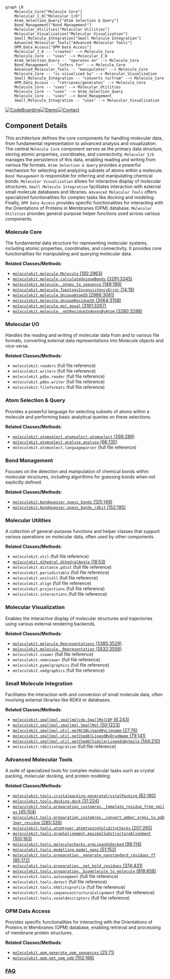 ```mermaid
graph LR
    Molecule_Core["Molecule Core"]
    Molecular_I_O["Molecular I/O"]
    Atom_Selection_Query["Atom Selection & Query"]
    Bond_Management["Bond Management"]
    Molecular_Utilities["Molecular Utilities"]
    Molecular_Visualization["Molecular Visualization"]
    Small_Molecule_Integration["Small Molecule Integration"]
    Advanced_Molecular_Tools["Advanced Molecular Tools"]
    OPM_Data_Access["OPM Data Access"]
    Molecular_I_O -- "creates" --> Molecule_Core
    Molecule_Core -- "uses" --> Molecular_I_O
    Atom_Selection_Query -- "operates on" --> Molecule_Core
    Bond_Management -- "infers for" --> Molecule_Core
    Advanced_Molecular_Tools -- "manipulates" --> Molecule_Core
    Molecule_Core -- "is visualized by" --> Molecular_Visualization
    Small_Molecule_Integration -- "converts to/from" --> Molecule_Core
    OPM_Data_Access -- "retrieves/generates" --> Molecule_Core
    Molecule_Core -- "uses" --> Molecular_Utilities
    Molecule_Core -- "uses" --> Atom_Selection_Query
    Molecule_Core -- "uses" --> Bond_Management
    Small_Molecule_Integration -- "uses" --> Molecular_Visualization
```
[![CodeBoarding](https://img.shields.io/badge/Generated%20by-CodeBoarding-9cf?style=flat-square)](https://github.com/CodeBoarding/GeneratedOnBoardings)[![Demo](https://img.shields.io/badge/Try%20our-Demo-blue?style=flat-square)](https://www.codeboarding.org/demo)[![Contact](https://img.shields.io/badge/Contact%20us%20-%20contact@codeboarding.org-lightgrey?style=flat-square)](mailto:contact@codeboarding.org)

## Component Details

This architecture defines the core components for handling molecular data, from fundamental representation to advanced analysis and visualization. The central `Molecule Core` component serves as the primary data structure, storing atomic properties, coordinates, and connectivity. `Molecular I/O` manages the persistence of this data, enabling reading and writing from various file formats. `Atom Selection & Query` provides a powerful mechanism for selecting and analyzing subsets of atoms within a molecule. `Bond Management` is responsible for inferring and manipulating chemical bonds. `Molecular Visualization` allows for interactive display of molecular structures. `Small Molecule Integration` facilitates interaction with external small molecule databases and libraries. `Advanced Molecular Tools` offers specialized functionalities for complex tasks like docking and modeling. Finally, `OPM Data Access` provides specific functionalities for interacting with the Orientations of Proteins in Membranes (OPM) database. `Molecular Utilities` provides general-purpose helper functions used across various components.

### Molecule Core
The fundamental data structure for representing molecular systems, including atomic properties, coordinates, and connectivity. It provides core functionalities for manipulating and querying molecular data.


**Related Classes/Methods**:

- <a href="https://github.com/Acellera/moleculekit/blob/master/moleculekit/molecule.py#L192-L2963" target="_blank" rel="noopener noreferrer">`moleculekit.molecule.Molecule` (192:2963)</a>
- <a href="https://github.com/Acellera/moleculekit/blob/master/moleculekit/molecule.py#L3291-L3345" target="_blank" rel="noopener noreferrer">`moleculekit.molecule.calculateUniqueBonds` (3291:3345)</a>
- <a href="https://github.com/Acellera/moleculekit/blob/master/moleculekit/molecule.py#L149-L189" target="_blank" rel="noopener noreferrer">`moleculekit.molecule._atoms_to_sequence` (149:189)</a>
- <a href="https://github.com/Acellera/moleculekit/blob/master/moleculekit/molecule.py#L14-L19" target="_blank" rel="noopener noreferrer">`moleculekit.molecule.TopologyInconsistencyError` (14:19)</a>
- <a href="https://github.com/Acellera/moleculekit/blob/master/moleculekit/molecule.py#L2966-L3061" target="_blank" rel="noopener noreferrer">`moleculekit.molecule.UniqueAtomID` (2966:3061)</a>
- <a href="https://github.com/Acellera/moleculekit/blob/master/moleculekit/molecule.py#L3064-L3158" target="_blank" rel="noopener noreferrer">`moleculekit.molecule.UniqueResidueID` (3064:3158)</a>
- <a href="https://github.com/Acellera/moleculekit/blob/master/moleculekit/molecule.py#L3161-L3267" target="_blank" rel="noopener noreferrer">`moleculekit.molecule.mol_equal` (3161:3267)</a>
- <a href="https://github.com/Acellera/moleculekit/blob/master/moleculekit/molecule.py#L3280-L3288" target="_blank" rel="noopener noreferrer">`moleculekit.molecule._getResidueIndexesByAtom` (3280:3288)</a>


### Molecular I/O
Handles the reading and writing of molecular data from and to various file formats, converting external data representations into Molecule objects and vice-versa.


**Related Classes/Methods**:

- `moleculekit.readers` (full file reference)
- `moleculekit.writers` (full file reference)
- `moleculekit.pdbx.reader` (full file reference)
- `moleculekit.pdbx.writer` (full file reference)
- `moleculekit.fileformats` (full file reference)


### Atom Selection & Query
Provides a powerful language for selecting subsets of atoms within a molecule and performing basic analytical queries on these selections.


**Related Classes/Methods**:

- <a href="https://github.com/Acellera/moleculekit/blob/master/moleculekit/atomselect/atomselect.py#L269-L286" target="_blank" rel="noopener noreferrer">`moleculekit.atomselect.atomselect.atomselect` (269:286)</a>
- <a href="https://github.com/Acellera/moleculekit/blob/master/moleculekit/atomselect/analyze.py#L66-L135" target="_blank" rel="noopener noreferrer">`moleculekit.atomselect.analyze.analyze` (66:135)</a>
- `moleculekit.atomselect.languageparser` (full file reference)


### Bond Management
Focuses on the detection and manipulation of chemical bonds within molecular structures, including algorithms for guessing bonds when not explicitly defined.


**Related Classes/Methods**:

- <a href="https://github.com/Acellera/moleculekit/blob/master/moleculekit/bondguesser.py#L125-L149" target="_blank" rel="noopener noreferrer">`moleculekit.bondguesser.guess_bonds` (125:149)</a>
- <a href="https://github.com/Acellera/moleculekit/blob/master/moleculekit/bondguesser.py#L152-L195" target="_blank" rel="noopener noreferrer">`moleculekit.bondguesser.guess_bonds_rdkit` (152:195)</a>


### Molecular Utilities
A collection of general-purpose functions and helper classes that support various operations on molecular data, often used by other components.


**Related Classes/Methods**:

- `moleculekit.util` (full file reference)
- <a href="https://github.com/Acellera/moleculekit/blob/master/moleculekit/dihedral.py#L18-L53" target="_blank" rel="noopener noreferrer">`moleculekit.dihedral.dihedralAngle` (18:53)</a>
- `moleculekit.distance.pdist` (full file reference)
- `moleculekit.periodictable` (full file reference)
- `moleculekit.unitcell` (full file reference)
- `moleculekit.align` (full file reference)
- `moleculekit.projections` (full file reference)
- `moleculekit.interactions` (full file reference)


### Molecular Visualization
Enables the interactive display of molecular structures and trajectories using various external rendering backends.


**Related Classes/Methods**:

- <a href="https://github.com/Acellera/moleculekit/blob/master/moleculekit/molecule.py#L3385-L3529" target="_blank" rel="noopener noreferrer">`moleculekit.molecule.Representations` (3385:3529)</a>
- <a href="https://github.com/Acellera/moleculekit/blob/master/moleculekit/molecule.py#L3532-L3558" target="_blank" rel="noopener noreferrer">`moleculekit.molecule._Representation` (3532:3558)</a>
- `moleculekit.viewer` (full file reference)
- `moleculekit.vmdviewer` (full file reference)
- `moleculekit.pymolgraphics` (full file reference)
- `moleculekit.vmdgraphics` (full file reference)


### Small Molecule Integration
Facilitates the interaction with and conversion of small molecule data, often involving external libraries like RDKit or databases.


**Related Classes/Methods**:

- <a href="https://github.com/Acellera/moleculekit/blob/master/moleculekit/smallmol/smallmolcdp.py#L6-L243" target="_blank" rel="noopener noreferrer">`moleculekit.smallmol.smallmolcdp.SmallMolCDP` (6:243)</a>
- <a href="https://github.com/Acellera/moleculekit/blob/master/moleculekit/smallmol/smallmol.py#L50-L1223" target="_blank" rel="noopener noreferrer">`moleculekit.smallmol.smallmol.SmallMol` (50:1223)</a>
- <a href="https://github.com/Acellera/moleculekit/blob/master/moleculekit/smallmol/util.py#L27-L76" target="_blank" rel="noopener noreferrer">`moleculekit.smallmol.util.getRCSBLigandByLigname` (27:76)</a>
- <a href="https://github.com/Acellera/moleculekit/blob/master/moleculekit/smallmol/util.py#L79-L141" target="_blank" rel="noopener noreferrer">`moleculekit.smallmol.util.getChemblLigandByDrugName` (79:141)</a>
- <a href="https://github.com/Acellera/moleculekit/blob/master/moleculekit/smallmol/util.py#L144-L210" target="_blank" rel="noopener noreferrer">`moleculekit.smallmol.util.getChemblSimilarLigandsBySmile` (144:210)</a>
- `moleculekit.rdkitintegration` (full file reference)


### Advanced Molecular Tools
A suite of specialized tools for complex molecular tasks such as crystal packing, molecular docking, and protein modeling.


**Related Classes/Methods**:

- <a href="https://github.com/Acellera/moleculekit/blob/master/moleculekit/tools/crystalpacking.py#L82-L180" target="_blank" rel="noopener noreferrer">`moleculekit.tools.crystalpacking.generateCrystalPacking` (82:180)</a>
- <a href="https://github.com/Acellera/moleculekit/blob/master/moleculekit/tools/docking.py#L31-L224" target="_blank" rel="noopener noreferrer">`moleculekit.tools.docking.dock` (31:224)</a>
- <a href="https://github.com/Acellera/moleculekit/blob/master/moleculekit/tools/preparation_customres.py#L45-L104" target="_blank" rel="noopener noreferrer">`moleculekit.tools.preparation_customres._template_residue_from_smiles` (45:104)</a>
- <a href="https://github.com/Acellera/moleculekit/blob/master/moleculekit/tools/preparation_customres.py#L285-L326" target="_blank" rel="noopener noreferrer">`moleculekit.tools.preparation_customres._convert_amber_prepi_to_pdb2pqr_residue` (285:326)</a>
- <a href="https://github.com/Acellera/moleculekit/blob/master/moleculekit/tools/atomtyper.py#L207-L265" target="_blank" rel="noopener noreferrer">`moleculekit.tools.atomtyper.atomtypingValidityChecks` (207:265)</a>
- <a href="https://github.com/Acellera/moleculekit/blob/master/moleculekit/tools/graphalignment.py#L100-L163" target="_blank" rel="noopener noreferrer">`moleculekit.tools.graphalignment.maximalSubstructureAlignment` (100:163)</a>
- <a href="https://github.com/Acellera/moleculekit/blob/master/moleculekit/tools/moleculechecks.py#L98-L114" target="_blank" rel="noopener noreferrer">`moleculekit.tools.moleculechecks.areLigandsDocked` (98:114)</a>
- <a href="https://github.com/Acellera/moleculekit/blob/master/moleculekit/tools/modelling.py#L51-L152" target="_blank" rel="noopener noreferrer">`moleculekit.tools.modelling.model_gaps` (51:152)</a>
- <a href="https://github.com/Acellera/moleculekit/blob/master/moleculekit/tools/preparation.py#L85-L172" target="_blank" rel="noopener noreferrer">`moleculekit.tools.preparation._generate_nonstandard_residues_ff` (85:172)</a>
- <a href="https://github.com/Acellera/moleculekit/blob/master/moleculekit/tools/preparation.py#L374-L431" target="_blank" rel="noopener noreferrer">`moleculekit.tools.preparation._get_hold_residues` (374:431)</a>
- <a href="https://github.com/Acellera/moleculekit/blob/master/moleculekit/tools/preparation.py#L818-L858" target="_blank" rel="noopener noreferrer">`moleculekit.tools.preparation._biomolecule_to_molecule` (818:858)</a>
- `moleculekit.tools.autosegment` (full file reference)
- `moleculekit.tools.detect` (full file reference)
- `moleculekit.tools.hhblitsprofile` (full file reference)
- `moleculekit.tools.sequencestructuralalignment` (full file reference)
- `moleculekit.tools.voxeldescriptors` (full file reference)


### OPM Data Access
Provides specific functionalities for interacting with the Orientations of Proteins in Membranes (OPM) database, enabling retrieval and processing of membrane protein structures.


**Related Classes/Methods**:

- <a href="https://github.com/Acellera/moleculekit/blob/master/moleculekit/opm.py#L25-L71" target="_blank" rel="noopener noreferrer">`moleculekit.opm.generate_opm_sequences` (25:71)</a>
- <a href="https://github.com/Acellera/moleculekit/blob/master/moleculekit/opm.py#L102-L166" target="_blank" rel="noopener noreferrer">`moleculekit.opm.get_opm_pdb` (102:166)</a>




### [FAQ](https://github.com/CodeBoarding/GeneratedOnBoardings/tree/main?tab=readme-ov-file#faq)